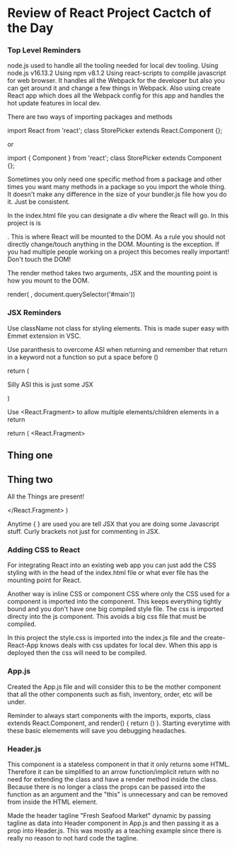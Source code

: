 # Review of React Project Cactch of the Day

### Top Level Reminders
node.js used to handle all the tooling needed for local dev tooling. Using node.js v16.13.2
Using npm v8.1.2
Using react-scripts to complile javascript for web browser. It handles all the Webpack for the developer but also you can get around it and change a few things in Webpack. Also using create React app which does all the Webpack config for this app and handles the hot update features in local dev. 
 
There are two ways of importing packages and methods 

import React from 'react';
class StorePicker extends React.Component {};

or

import { Component } from 'react';
class StorePicker extends Component {};

Sometimes you only need one specific method from a package and other times you want many methods in a package so you import the whole thing. It doesn't make any difference in the size of your bundler.js file how you do it. Just be consistent.

In the index.html file you can designate a div where the React will go. In this project is is <div id="main">. This is where React will be mounted to the DOM. As a rule you should not directly change/touch anything in the DOM. Mounting is the exception. If you had multiple people working on a project this becomes really important! Don't touch the DOM!

The render method takes two arguments, JSX and the mounting point is how you mount to the DOM.

render( <ReactClass />, document.querySelector('#main'))

### JSX Reminders
Use className not class for styling elements. This is made super easy with Emmet extension in VSC.

Use paranthesis to overcome ASI when returning and remember that return in a keyword not a function so put a space before ()

return (
    <p>Silly ASI this is just some JSX</p>
)

Use <React.Fragment> to allow multiple elements/children elements in a return

return (
    <React.Fragment>
        <h2>Thing one</h2>
        <h2>Thing two</h2>
        <p>All the Things are present!</p>
    </React.Fragment>
)

Anytime { } are used you are tell JSX that you are doing some Javascript stuff. Curly brackets not just for commenting in JSX.

### Adding CSS to React
For integrating React into an existing web app you can just add the CSS styling with <link> in the head of the index.html file or what ever file has the mounting point for React.

Another way is inline CSS or component CSS where only the CSS used for a component is imported into the component. This keeps everything tightly bound and you don't have one big compiled style file. The css is imported directy into the js component. This avoids a big css file that must be compiled.

In this project the style.css is imported into the index.js file and the create-React-App knows deals with css updates for local dev. When this app is deployed then the css will need to be compiled.

### App.js 
Created the App.js file and will consider this to be the mother component that all the other components such as fish, inventory, order, etc will be under.

Reminder to always start components with the imports, exports, class extends React.Component, and render() { return () }. Starting everytime with these basic elemements will save you debugging headaches.

### Header.js
This component is a stateless component in that it only returns some HTML. Therefore it can be simplified to an arrow function/implicit return with no need for extending the class and have a render method inside the class. Because there is no longer a class the props can be passed into the function as an argument and the "this" is unnecessary and can be removed from inside the HTML element.

Made the header tagline "Fresh Seafood Market" dynamic by passing tagline as data into Header component in App.js and then passing it as a prop into Header.js. This was mostly as a teaching example since there is really no reason to not hard code the tagline. 